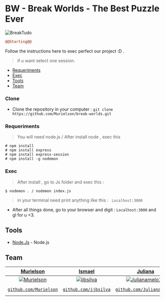 # BW - Break Worlds - The Best Puzzle Ever
![BreakTudo](https://user-images.githubusercontent.com/40250320/98471584-1ee06700-21cc-11eb-9fb4-00c1dbdf2adb.png)

```diff
@@Starting@@
```
Follow the instructions here to exec perfect our project :D .
> if u want select one session.

- [Requeriments](#Requeriments)
- [Exec](#Exec)
- [Tools](#Tools)
- [Team](#Team)

### Clone
- Clone the repository in your computer : ```git clone https://github.com/Murielson/break-worlds.git ```

### Requeriments

> You will need node.js / After install node , exec this 
```
# npm install 
# npm install express
# npm install express-session
# npm install -g nodemon
```

### Exec
> After install , go to Js folder and exec this : 
```
$ nodemon . / nodemon index.js
```
> in your terminal need print anything like this : ``` Localhost:3000```
- After all things done, go to your browser and digit : ``` Localhost:3000 ``` and gl for u <3.

## Tools
- [Node.Js](https://nodejs.org/en/) - Node.js
<!-- ## Suporte

- Email : monitoriadigitalsuporte@gmail.com -->

## Team

| <a href="https://github.com/Murielson" target="_blank">Murielson</a> | <a href="https://github.com/ijbsilva" target="_blank">Ismael</a> | <a href="https://github.com/JulianaMelo10" target="_blank">Juliana</a> | <a href="https://github.com/herica-cy" target="_blank">Herica</a> | <a href="https://github.com/Weslley-dev" target="_blank">Weslley</a> 
| :---: |:---:| :---:| :---:| :---:|
| [![Murielson](https://avatars0.githubusercontent.com/u/40250320?s=460&v=4)](https://github.com/Murielson)    | [![ijbsilva](https://avatars0.githubusercontent.com/u/61188485?s=460&v=4)](https://github.com/ijbsilva) | [![Julianamelo10](https://avatars3.githubusercontent.com/u/72466159?s=460&v=4)](https://github.com/Julianamelo10) | [![herica-cy](https://avatars0.githubusercontent.com/u/72463770?s=460&v=4)](https://github.com/herica-cy) | [![Weslley-dev](https://avatars2.githubusercontent.com/u/57967369?s=460&v=4)](https://github.com/Weslley-dev) | [![FernandaBatistaVS](https://avatars1.githubusercontent.com/u/42873522?s=460&v=4)](https://github.com/FernandaBatistaVS) |
| <a href="https://github.com/Murielson" target="_blank">`github.com/Murielson`</a> | <a href="https://github.com/ijbsilva" target="_blank">`github.com/ijbsilva`</a> | <a href="https://github.com/Julianamelo10" target="_blank">`github.com/Julianamelo10`</a> | <a href="https://github.com/herica-cy" target="_blank">`github.com/herica-cy`</a> | <a href="https://github.com/Weslley-dev" target="_blank">`github.com/Weslley-dev`</a> | 
<!-- ## Licença
[![License](http://img.shields.io/:license-mit-blue.svg?style=flat-square)](http://badges.mit-license.org)
- **[MIT license](http://opensource.org/licenses/mit-license.php)**
- Copyright 2019© <a href="https://github.com/Murielson/SGM" target="_blank">SGM - Sistema de Gerenciamento de Monitorias</a>. -->
